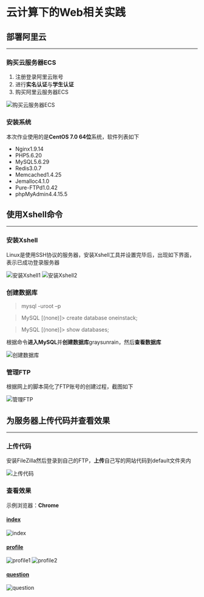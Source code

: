 # 云计算下的Web相关实践

## 部署阿里云
***

### 购买云服务器ECS

1. 注册登录阿里云账号
2. 进行**实名认证**与**学生认证**
3. 购买阿里云服务器ECS

![购买云服务器ECS](http://www.asiaisd.com/img/nethuige_572cf6bd16004.png)

### 安装系统

本次作业使用的是**CentOS 7.0 64位**系统，软件列表如下

* Nginx1.9.14
* PHP5.6.20
* MySQL5.6.29
* Redis3.0.7
* Memcached1.4.25
* Jemalloc4.1.0
* Pure-FTPd1.0.42
* phpMyAdmin4.4.15.5

## 使用Xshell命令
***

### 安装Xshell

Linux是使用SSH协议的服务器，安装Xshell工具并设置完毕后，出现如下界面，表示已成功登录服务器

![安装Xshell1](http://www.asiaisd.com/img/nethuige_572cfcdc49bc4.png)
![安装Xshell2](http://www.asiaisd.com/img/nethuige_572cfc567f3a1.png)

### 创建数据库

> mysql -uroot –p

> MySQL [(none)]> create database oneinstack;

> MySQL [(none)]> show databases;

根据命令**进入MySQL**并**创建数据库**graysunrain，然后**查看数据库**

![创建数据库](http://www.asiaisd.com/img/nethuige_572cfdbc23fb8.png)

### 管理FTP

根据网上的脚本简化了FTP账号的创建过程，截图如下

![管理FTP](http://www.asiaisd.com/img/nethuige_572d01d3ae299.png)

## 为服务器上传代码并查看效果
***

### 上传代码

安装FileZilla然后登录到自己的FTP，**上传**自己写的网站代码到default文件夹内

![上传代码](http://www.asiaisd.com/img/nethuige_572d033a07ebb.png)

### 查看效果

示例浏览器：**Chrome**

#### [index](http://121.196.220.238/Xiangziyou/index.html)

![index](http://www.asiaisd.com/img/nethuige_572d0484c25b1.png)

#### [profile](http://121.196.220.238/Xiangziyou/profile.html)

![profile1](http://www.asiaisd.com/img/nethuige_572d0483362e0.png)
![profile2](http://www.asiaisd.com/img/nethuige_572d0483362e0.png)

#### [question](http://121.196.220.238/Xiangziyou/question.html)

![question](http://www.asiaisd.com/img/nethuige_572d0480a7212.png)